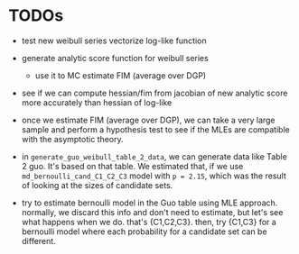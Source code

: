 


# TODOs

- test new weibull series vectorize log-like function
- generate analytic score function for weibull series
    - use it to MC estimate FIM (average over DGP)
- see if we can compute hessian/fim from jacobian of new analytic score more
  accurately than hessian of log-like
- once we estimate FIM (average over DGP), we can take a very large sample
  and perform a hypothesis test to see if the MLEs are compatible
  with the asymptotic theory.


- in `generate_guo_weibull_table_2_data`, we can generate data like Table 2
  guo. It's based on that table. We estimated that, if we use
  `md_bernoulli_cand_C1_C2_C3` model with `p = 2.15`, which was the result
  of looking at the sizes of candidate sets.


- try to estimate bernoulli model in the Guo table using MLE approach. normally,
  we discard this info and don't need to estimate, but let's see what happens
  when we do. that's {C1,C2,C3}. then, try {C1,C3} for a bernoulli model where
  each probability for a candidate set can be different.